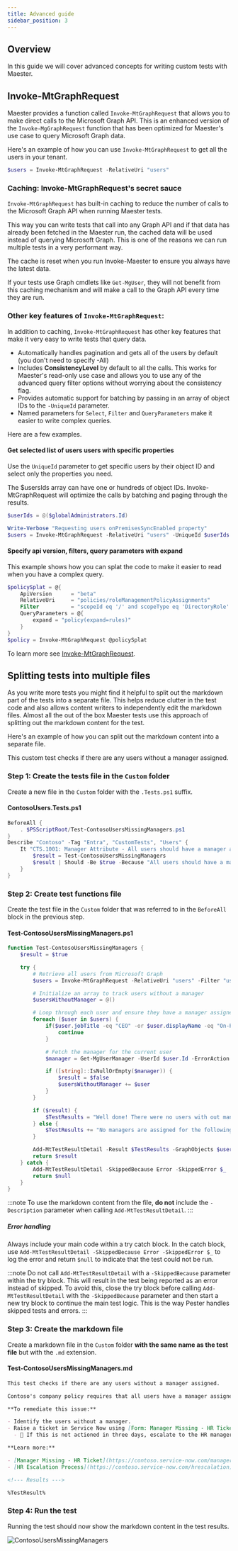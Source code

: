 ```yaml
---
title: Advanced guide
sidebar_position: 3
---
```


## Overview

In this guide we will cover advanced concepts for writing custom tests with Maester.

## Invoke-MtGraphRequest

Maester provides a function called `Invoke-MtGraphRequest` that allows you to make direct calls to the Microsoft Graph API. This is an enhanced version of the `Invoke-MgGraphRequest` function that has been optimized for Maester's use case to query Microsoft Graph data.

Here's an example of how you can use `Invoke-MtGraphRequest` to get all the users in your tenant.

```powershell
$users = Invoke-MtGraphRequest -RelativeUri "users"
```

### Caching: Invoke-MtGraphRequest's secret sauce

`Invoke-MtGraphRequest` has built-in caching to reduce the number of calls to the Microsoft Graph API when running Maester tests.

This way you can write tests that call into any Graph API and if that data has already been fetched in the Maester run, the cached data will be used instead of querying Microsoft Graph. This is one of the reasons we can run multiple tests in a very performant way.

The cache is reset when you run Invoke-Maester to ensure you always have the latest data.

If your tests use Graph cmdlets like `Get-MgUser`, they will not benefit from this caching mechanism and will make a call to the Graph API every time they are run.

### Other key features of `Invoke-MtGraphRequest`:

In addition to caching, `Invoke-MtGraphRequest` has other key features that make it very easy to write tests that query data.

- Automatically handles pagination and gets all of the users by default (you don't need to specify -All)
- Includes **ConsistencyLevel** by default to all the calls. This works for Maester's read-only use case and allows you to use any of the advanced query filter options without worrying about the consistency flag.
- Provides automatic support for batching by passing in an array of object IDs to the `-UniqueId` parameter.
- Named parameters for `Select`, `Filter` and `QueryParameters` make it easier to write complex queries.

Here are a few examples.

#### Get selected list of users users with specific properties

Use the `UniqueId` parameter to get specific users by their object ID and select only the properties you need.

The $usersIds array can have one or hundreds of object IDs. Invoke-MtGraphRequest will optimize the calls by batching and paging through the results.

```powershell
$userIds = @($globalAdministrators.Id)

Write-Verbose "Requesting users onPremisesSyncEnabled property"
$users = Invoke-MtGraphRequest -RelativeUri "users" -UniqueId $userIds -Select id, displayName, onPremisesSyncEnabled

```

#### Specify api version, filters, query parameters with expand

This example shows how you can splat the code to make it easier to read when you have a complex query.

```powershell
$policySplat = @{
    ApiVersion      = "beta"
    RelativeUri     = "policies/roleManagementPolicyAssignments"
    Filter          = "scopeId eq '/' and scopeType eq 'DirectoryRole' and roleDefinitionId eq '$($globalAdministratorsRole.id)'"
    QueryParameters = @{
        expand = "policy(expand=rules)"
    }
}
$policy = Invoke-MtGraphRequest @policySplat
```

To learn more see [Invoke-MtGraphRequest](https://github.com/maester365/maester/blob/main/powershell/public/Invoke-MtGraphRequest.ps1).

## Splitting tests into multiple files

As you write more tests you might find it helpful to split out the markdown part of the tests into a separate file. This helps reduce clutter in the test code and also allows content writers to independently edit the markdown files. Almost all the out of the box Maester tests use this approach of splitting out the markdown content for the test.

Here's an example of how you can split out the markdown content into a separate file.

This custom test checks if there are any users without a manager assigned.

### Step 1: Create the tests file in the `Custom` folder

Create a new file in the `Custom` folder with the `.Tests.ps1` suffix.

#### ContosoUsers.Tests.ps1

```powershell
BeforeAll {
    . $PSScriptRoot/Test-ContosoUsersMissingManagers.ps1
}
Describe "Contoso" -Tag "Entra", "CustomTests", "Users" {
    It "CTS.1001: Manager Attribute - All users should have a manager attribute set" {
        $result = Test-ContosoUsersMissingManagers
        $result | Should -Be $true -Because "All users should have a manager assigned."
    }
}
```

### Step 2: Create test functions file

Create the test file in the `Custom` folder that was referred to in the `BeforeAll` block in the previous step.

#### Test-ContosoUsersMissingManagers.ps1

```powershell
function Test-ContosoUsersMissingManagers {
    $result = $true

    try {
        # Retrieve all users from Microsoft Graph
        $users = Invoke-MtGraphRequest -RelativeUri "users" -Filter "userType eq 'Member'"

        # Initialize an array to track users without a manager
        $usersWithoutManager = @()

        # Loop through each user and ensure they have a manager assigned
        foreach ($user in $users) {
            if($user.jobTitle -eq "CEO" -or $user.displayName -eq "On-Premises Directory Synchronization Service Account" ) {
                continue
            }

            # Fetch the manager for the current user
            $manager = Get-MgUserManager -UserId $user.Id -ErrorAction SilentlyContinue

            if ([string]::IsNullOrEmpty($manager)) {
                $result = $false
                $usersWithoutManager += $user
            }
        }

        if ($result) {
            $TestResults = "Well done! There were no users with out managers assigned."
        } else {
            $TestResults += "No managers are assigned for the following users.`n%TestResult%"
        }

        Add-MtTestResultDetail -Result $TestResults -GraphObjects $usersWithoutManager -GraphObjectType Users
        return $result
    } catch {
        Add-MtTestResultDetail -SkippedBecause Error -SkippedError $_
        return $null
    }
}
```

:::note
To use the markdown content from the file, **do not** include the `-Description` parameter when calling `Add-MtTestResultDetail`.
:::

##### Error handling

Always include your main code within a try catch block. In the catch block, use `Add-MtTestResultDetail -SkippedBecause Error -SkippedError $_` to log the error and return `$null` to indicate that the test could not be run.

:::note
Do not call `Add-MtTestResultDetail` with a `-SkippedBecause` parameter within the try block. This will result in the test being reported as an error instead of skipped. To avoid this, close the try block before calling `Add-MtTestResultDetail` with the `-SkippedBecause` parameter and then start a new try block to continue the main test logic. This is the way Pester handles skipped tests and errors.
:::


### Step 3: Create the markdown file

Create a markdown file in the `Custom` folder **with the same name as the test file** but with the `.md` extension.

#### Test-ContosoUsersMissingManagers.md

```md
This test checks if there are any users without a manager assigned.

Contoso's company policy requires that all users have a manager assigned to them. This is important for accountability and delegation of responsibilities.

**To remediate this issue:**

- Identify the users without a manager.
- Raise a ticket in Service Now using [Form: Manager Missing - HR Ticket](https://contoso.service-now.com/managermissing) to request the manager assignment for the users identified in this test.
  - 🔺 If this is not actioned in three days, escalate to the HR manager.

**Learn more:**

- [Manager Missing - HR Ticket](https://contoso.service-now.com/managermissing)
- [HR Escalation Process](https://contoso.service-now.com/hrescalation)

<!--- Results --->

%TestResult%

```

### Step 4: Run the test

Running the test should now show the markdown content in the test results.

![ContosoUsersMissingManagers](img/advanced-concepts-split-markdown.png)
